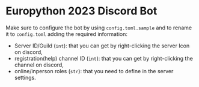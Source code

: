 # Europython 2023 Discord Bot

Make sure to configure the bot by using `config.toml.sample`
and to rename it to `config.toml` adding the required information:
* Server ID/Guild (`int`): that you can get by right-clicking the server Icon on discord,
* registration(help) channel ID (`int`): that you can get by right-clicking the channel on discord,
* online/inperson roles (`str`): that you need to define in the server settings.
